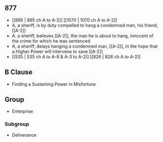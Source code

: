 ## 877
- [[895 | 895 ch A to A-2]] [[1070 | 1070 ch A to A-2]] 
- A, a sheriff, is by duty compelled to hang a condemned man, his friend, [[A-2]]
- A. a sheriff, believes [[A-2]], the man he is about to hang, innocent of the crime for which he was sentenced
- A, a sheriff, delays hanging a condemned man, [[A-2]], in the hope that a Higher Power will intervene to save [[A-2]]
- [[535 | 535 ch A to A-8 &amp; A-3 to A-2]] [[826 | 826 ch A to A-2]] 

## B Clause
- Finding a Sustaining Power in Misfortune

## Group
- Enterprise

### Subgroup
- Deliverance

